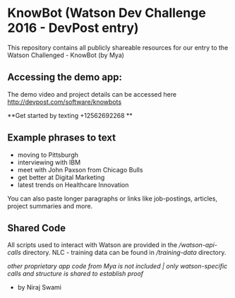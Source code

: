 # KnowBot (Watson Dev Challenge 2016 - DevPost entry)
This repository contains all publicly shareable resources for our entry to the Watson Challenged - KnowBot (by Mya)

## Accessing the demo app:
The demo video and project details can be accessed here http://devpost.com/software/knowbots

**Get started by texting +12562692268 **

## Example phrases to text
- moving to Pittsburgh
- interviewing with IBM
- meet with John Paxson from Chicago Bulls
- get better at Digital Marketing
- latest trends on Healthcare Innovation

You can also paste longer paragraphs or links like job-postings, articles, project summaries and more.

## Shared Code
All scripts used to interact with Watson are provided in the */watson-api-calls* directory. NLC - training data can be found in */training-data* directory.

_other proprietary app code from Mya is not included | only watson-specific calls and structure is shared to establish proof_

- by Niraj Swami